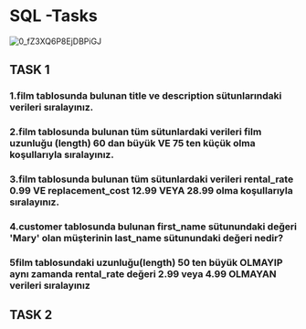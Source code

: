 # SQL -Tasks
![0_fZ3XQ6P8EjDBPiGJ](https://github.com/gunelbalayeva/SQL-JAVA-TASK/assets/129526795/65469328-e85c-4246-8159-500ec0cf04ad)

## TASK 1
### 1.film tablosunda bulunan title ve description sütunlarındaki verileri sıralayınız.
### 2.film tablosunda bulunan tüm sütunlardaki verileri film uzunluğu (length) 60 dan büyük VE 75 ten küçük olma koşullarıyla sıralayınız.
### 3.film tablosunda bulunan tüm sütunlardaki verileri rental_rate 0.99 VE replacement_cost 12.99 VEYA 28.99 olma koşullarıyla sıralayınız.
### 4.customer tablosunda bulunan first_name sütunundaki değeri 'Mary' olan müşterinin last_name sütunundaki değeri nedir?
### 5film tablosundaki uzunluğu(length) 50 ten büyük OLMAYIP aynı zamanda rental_rate değeri 2.99 veya 4.99 OLMAYAN verileri sıralayınız

## TASK 2
